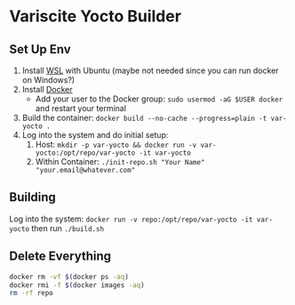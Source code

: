 # Variscite Yocto Builder

## Set Up Env

1. Install [WSL](https://learn.microsoft.com/en-us/windows/wsl/install) with Ubuntu (maybe not needed since you can run docker on Windows?)
2. Install [Docker](https://docs.docker.com/engine/install/ubuntu/)
   - Add your user to the Docker group: `sudo usermod -aG $USER docker` and restart your terminal
3. Build the container: `docker build --no-cache --progress=plain -t var-yocto .`
4. Log into the system and do initial setup:
   1. Host: `mkdir -p var-yocto && docker run -v var-yocto:/opt/repo/var-yocto -it var-yocto`
   2. Within Container: `./init-repo.sh "Your Name" "your.email@whatever.com"`

## Building

Log into the system: `docker run -v repo:/opt/repo/var-yocto -it var-yocto` then run `./build.sh`

## Delete Everything

```bash
docker rm -vf $(docker ps -aq)
docker rmi -f $(docker images -aq)
rm -rf repo
```
